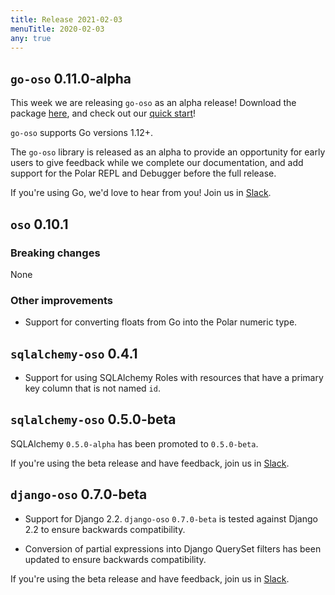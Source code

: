 ```yaml
---
title: Release 2021-02-03
menuTitle: 2020-02-03
any: true
---
```


## `go-oso` 0.11.0-alpha

This week we are releasing `go-oso` as an alpha release!
Download the package [here](https://pkg.go.dev/github.com/osohq/go-oso),
and check out our [quick start](https://docs.osohq.com/v2/go/getting-started/quickstart.html)!

`go-oso` supports Go versions 1.12+.

The `go-oso` library is released as an alpha to provide an opportunity for
early users to give feedback while we complete our documentation, and add
support for the Polar REPL and Debugger before the full release.

If you're using Go, we'd love to hear from you! Join us in [Slack](http://join-slack.osohq.com).

## `oso` 0.10.1

### Breaking changes

None

### Other improvements

* Support for converting floats from Go into the Polar numeric type.

## `sqlalchemy-oso` 0.4.1

* Support for using SQLAlchemy Roles with resources that have a primary key
column that is not named `id`.

## `sqlalchemy-oso` 0.5.0-beta

SQLAlchemy `0.5.0-alpha` has been promoted to `0.5.0-beta`.

If you're using the beta release and have feedback, join us in [Slack](http://join-slack.osohq.com).

## `django-oso` 0.7.0-beta

* Support for Django 2.2. `django-oso` `0.7.0-beta` is tested against
Django 2.2 to ensure backwards compatibility.


* Conversion of partial expressions into Django QuerySet filters has been
updated to ensure backwards compatibility.

If you're using the beta release and have feedback, join us in [Slack](http://join-slack.osohq.com).
